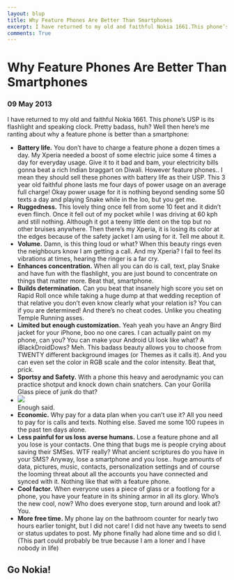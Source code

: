 ```yaml
---
layout: blup
title: Why Feature Phones Are Better Than Smartphones
excerpt: I have returned to my old and faithful Nokia 1661.This phone’s USP is its flashlight and speaking clock.
comments: True
---
```


# Why Feature Phones Are Better Than Smartphones

### 09 May 2013

<span id="first-letter">I</span> have returned to my old and faithful Nokia 1661. This phone’s USP is its flashlight and speaking clock. Pretty badass, huh? Well then here’s me ranting about why a feature phone is better than a smartphone:  

* **Battery life.** You don’t have to charge a feature phone a dozen times a day. My Xperia needed a boost of some electric juice some 4 times a day for everyday usage. Give it to it bad and bam, your electricity bills gonna beat a rich Indian braggart on Diwali. However feature phones.. I mean they should sell these phones with battery life as their USP. This 3 year old faithful phone lasts me four days of power usage on an average full charge! Okay power usage for it is nothing beyond sending some 50 texts a day and playing Snake while in the loo, but you get me.
* **Ruggedness.** This lovely thing once fell from some 10 feet and it didn’t even flinch. Once it fell out of my pocket while I was driving at 60 kph and still nothing. Although it got a teeny little dent on the top but no other bruises anywhere. Then there’s my Xperia, it is losing its color at the edges because of the safety jacket I am using for it. Tell me about it.
* **Volume.** Damn, is this thing loud or what? When this beauty rings even the neighbours know I am getting a call. And my Xperia? I fail to feel its vibrations at times, hearing the ringer is a far cry.
* **Enhances concentration.** When all you can do is call, text, play Snake and have fun with the flashlight, you are just bound to concentrate on things that matter more. Beat that, smartphone.
* **Builds determination.** Can you beat that insanely high score you set on Rapid Roll once while taking a huge dump at that wedding reception of that relative you don’t even know clearly what your relation is? You can if you are determined! And there’s no cheat codes. Unlike you cheating Temple Running asses.
* **Limited but enough customization.** Yeah yeah  you have an Angry Bird jacket for your iPhone, boo no one cares. I can actually paint on my phone, can you? You can make your Android UI look like what? A iBlackDroidDows? Meh. This badass beauty allows you to choose from TWENTY different background images (or Themes as it calls it). And you can even set the color in RGB scale and the color intensity. Beat that, prick.
* **Sportsy and Safety.** With a phone this heavy and aerodynamic you can practice shotput and knock down chain snatchers. Can your Gorilla Glass piece of junk do that?
* ![](https://qph.is.quoracdn.net/main-qimg-bb0e9947007d614e56f7384a5f5731ec?convert_to_webp=true)  
	Enough said.
* **Economic.** Why pay for a data plan when you can’t use it? All you need to pay for is calls and texts. Nothing else. Saved me some 100 rupees in the past ten days alone.
* **Less painful for us loss averse humans.** Lose a feature phone and all you lose is your contacts. One thing that bugs me is people crying about saving their SMSes. WTF really? What ancient scriptures do you have in your SMS? Anyway, lose a smartphone and you lose.. huge amounts of data, pictures, music, contacts, personalization settings and of course the looming threat about all the accounts you have connected and synced with it. Nothing like that with a feature phone.
* **Cool factor.** When everyone uses a piece of glass or a footlong for a phone, you have your feature in its shining armor in all its glory. Who’s the new cool, now? Who does everyone stop, turn around and look at? You.
* **More free time.** My phone lay on the bathroom counter for nearly two hours earlier tonight, but I did not care! I did not have any tweets to send or status updates to post. My phone finally had alone time and so did I. (This part could probably be true because I am a loner and I have nobody in life)

## Go Nokia!
